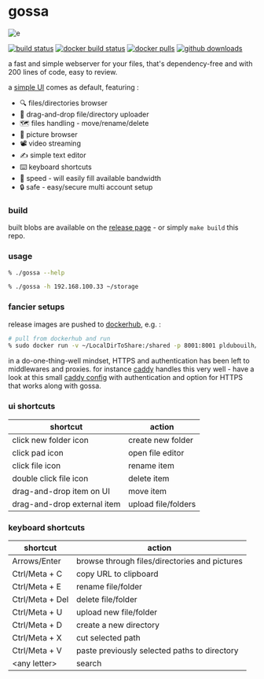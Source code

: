 gossa
=============

![e](https://user-images.githubusercontent.com/760637/64541706-a3163080-d322-11e9-85ef-a4d8001fa6a5.gif)

[![build status](https://github.com/pldubouilh/gossa/workflows/ci/badge.svg)](https://github.com/pldubouilh/gossa/actions)
[![docker build status](https://img.shields.io/docker/cloud/build/pldubouilh/gossa.svg?logo=docker)](https://hub.docker.com/r/pldubouilh/gossa)
[![docker pulls](https://img.shields.io/docker/pulls/pldubouilh/gossa.svg?logo=docker)](https://hub.docker.com/r/pldubouilh/gossa)
[![github downloads](https://img.shields.io/github/downloads/pldubouilh/gossa/total.svg?logo=github)](https://github.com/pldubouilh/gossa/releases)

a fast and simple webserver for your files, that's dependency-free and with 200 lines of code, easy to review.

a [simple UI](https://github.com/pldubouilh/gossa-ui) comes as default, featuring :

  * 🔍 files/directories browser
  * 📩 drag-and-drop file/directory uploader
  * 🗺️ files handling - move/rename/delete
  * 📸 picture browser
  * 📽️ video streaming
  * ✍️ simple text editor
  * ⌨️ keyboard shortcuts
  * 🥂 speed - will easily fill available bandwidth
  * 🔒 safe - easy/secure multi account setup

### build
built blobs are available on the [release page](https://github.com/pldubouilh/gossa/releases) - or simply `make build` this repo.

### usage
```sh
% ./gossa --help

% ./gossa -h 192.168.100.33 ~/storage
```

### fancier setups
release images are pushed to [dockerhub](https://hub.docker.com/r/pldubouilh/gossa), e.g. :

```sh
# pull from dockerhub and run
% sudo docker run -v ~/LocalDirToShare:/shared -p 8001:8001 pldubouilh/gossa
```

in a do-one-thing-well mindset, HTTPS and authentication has been left to middlewares and proxies. for instance [caddy](https://caddyserver.com/) handles this very well - have a look at this small [caddy config](https://github.com/pldubouilh/gossa/blob/master/support/Caddyfile) with authentication and option for HTTPS that works along with gossa.

### ui shortcuts
|shortcut | action|
| ------------- |-------------|
|click new folder icon | create new folder|
|click pad icon | open file editor|
|click file icon  | rename item|
|double click file icon | delete item|
|drag-and-drop item on UI | move item|
|drag-and-drop external item | upload file/folders|

### keyboard shortcuts
|shortcut | action|
|-------------|-------------|
|Arrows/Enter | browse through files/directories and pictures|
|Ctrl/Meta + C | copy URL to clipboard|
|Ctrl/Meta + E | rename file/folder|
|Ctrl/Meta + Del | delete file/folder|
|Ctrl/Meta + U | upload new file/folder|
|Ctrl/Meta + D | create a new directory|
|Ctrl/Meta + X | cut selected path|
|Ctrl/Meta + V | paste previously selected paths to directory|
|\<any letter\> | search|

